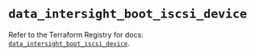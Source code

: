 # `data_intersight_boot_iscsi_device`

Refer to the Terraform Registry for docs: [`data_intersight_boot_iscsi_device`](https://registry.terraform.io/providers/ciscodevnet/intersight/1.0.71/docs/data-sources/boot_iscsi_device).
